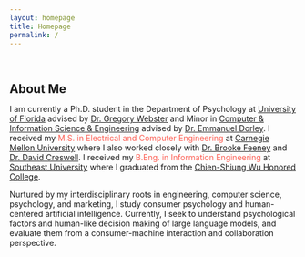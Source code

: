 ```yaml
---
layout: homepage
title: Homepage
permalink: /
---
```

<!-- <h1 id="about-me"></h1> -->

<h2 style="margin: 60px 0px 10px;">About Me</h2>

I am currently a Ph.D. student in the Department of Psychology at [University of Florida](https://psych.ufl.edu/social-psychology/people/) advised by [Dr. Gregory Webster](https://www.gdwebster.com/) and Minor in [Computer & Information Science & Engineering](https://www.cise.ufl.edu/) advised by [Dr. Emmanuel Dorley](https://www.emmanueldorley.com/#intro). I received my <font color="#fd5e53">M.S. in Electrical and Computer Engineering</font> at [Carnegie Mellon University](https://www.ece.cmu.edu/) where I also worked closely with [Dr. Brooke Feeney](https://www.cmu.edu/dietrich/psychology/relationships-lab/brooke-feeney-associate-professor.html) and [Dr. David Creswell](https://www.healthandhumanperformancelab.com/people). I received my <font color="#fd5e53">B.Eng. in Information Engineering</font> at [Southeast University](https://www.seu.edu.cn/english/) where I graduated from the [Chien-Shiung Wu Honored College](https://wjx.seu.edu.cn/wjxen/).

Nurtured by my interdisciplinary roots in engineering, computer science, psychology, and marketing, I study consumer psychology and human-centered artificial intelligence. Currently, I seek to understand psychological factors and human-like decision making of large language models, and evaluate them from a consumer-machine interaction and collaboration perspective.
